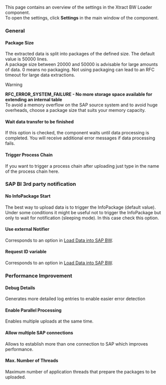 This page contains an overview of the settings in the Xtract BW Loader component.\
To open the settings, click ****Settings**** in the main window of the component.

### General

#### Package Size

The extracted data is split into packages of the defined size. The default value is 50000 lines.\
A package size between 20000 and 50000 is advisable for large amounts of data. 0 means no packaging. Not using packaging can lead to an RFC timeout for large data extractions.

Warning

**RFC_ERROR_SYSTEM_FAILURE - No more storage space available for extending an internal table**\
To avoid a memory overflow on the SAP source system and to avoid huge overheads, choose a package size that suits your memory capacity.

#### Wait data transfer to be finished

If this option is checked, the component waits until data processing is completed. You will receive additional error messages if data processing fails.

#### Trigger Process Chain

If you want to trigger a process chain after uploading just type in the name of the process chain here.

### SAP BI 3rd party notification

#### No InfoPackage Start

The best way to upload data is to trigger the InfoPackage (default value). Under some conditions it might be useful not to trigger the InfoPackage but only to wait for notification (sleeping mode). In this case check this option.

#### Use external Notifier

Corresponds to an option in [Load Data into SAP BW](../#load-data-into-sap-bw).

#### Request ID variable

Corresponds to an option in [Load Data into SAP BW](../#load-data-into-sap-bw).

### Performance Improvement

#### Debug Details

Generates more detailed log entries to enable easier error detection

#### Enable Parallel Processing

Enables multiple uploads at the same time.

#### Allow multiple SAP connections

Allows to establish more than one connection to SAP which improves performance.

#### Max. Number of Threads

Maximum number of application threads that prepare the packages to be uploaded.
